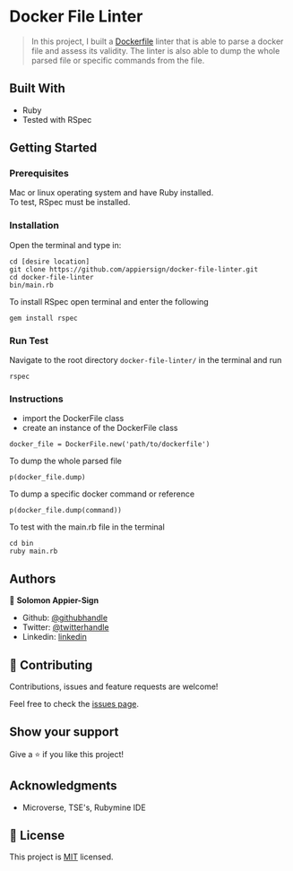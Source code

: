 # Docker File Linter
> In this project, I built a [Dockerfile](https://hub.docker.com/) linter that is able to parse a docker file and assess its validity. The linter is also able to dump the whole parsed file or specific commands from the file.

## Built With

- Ruby
- Tested with RSpec

## Getting Started

### Prerequisites

Mac or linux operating system and have Ruby installed.\
To test, RSpec must be installed.


### Installation

Open the terminal and type in:
```
cd [desire location]
git clone https://github.com/appiersign/docker-file-linter.git
cd docker-file-linter
bin/main.rb

```
To install RSpec open terminal and enter the following

```
gem install rspec
```

### Run Test

Navigate to the root directory ` docker-file-linter/ ` in the terminal and run

```
rspec
```


### Instructions

- import the DockerFile class
- create an instance of the DockerFile class

```
docker_file = DockerFile.new('path/to/dockerfile')
```

To dump the whole parsed file
```
p(docker_file.dump)
```

To dump a specific docker command or reference

```
p(docker_file.dump(command))
```

To test with the main.rb file in the terminal

```
cd bin
ruby main.rb
```

## Authors

👤 **Solomon Appier-Sign**

- Github: [@githubhandle](https://github.com/appiersign)
- Twitter: [@twitterhandle](https://twitter.com/appiersign)
- Linkedin: [linkedin](https://www.linkedin.com/in/solomon-appier-sign)

## 🤝 Contributing

Contributions, issues and feature requests are welcome!

Feel free to check the [issues page](https://github.com/appiersign/bubble-sort/issues).

## Show your support

Give a ⭐️ if you like this project!

## Acknowledgments

- Microverse, TSE's, Rubymine IDE

## 📝 License

This project is [MIT](lic.url) licensed.
